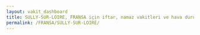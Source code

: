 ```yaml
---
layout: vakit_dashboard
title: SULLY-SUR-LOIRE, FRANSA için iftar, namaz vakitleri ve hava durumu - ilçe/eyalet seç
permalink: /FRANSA/SULLY-SUR-LOIRE/
---
```


<script type="text/javascript">
  var GLOBAL_COUNTRY = 'FRANSA';
  var GLOBAL_CITY = 'SULLY-SUR-LOIRE';
  var GLOBAL_STATE = '';
  var lat = 72;
  var lon = 21;
</script>

